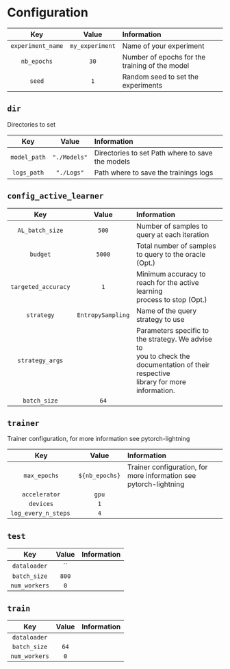 # Configuration

| Key | Value | Information |
| :-: | :-: | :-- |
| `experiment_name` | `my_experiment` | Name of your experiment |
| `nb_epochs` | `30` | Number of epochs for the training of the model |
| `seed` | `1` | Random seed to set the experiments |



## `dir`

 Directories to set

| Key | Value | Information |
| :-: | :-: | :-- |
| `model_path` | `"./Models"` | Directories to set Path where to save the models |
| `logs_path` | `"./Logs"` | Path where to save the trainings logs |


## `config_active_learner`

| Key | Value | Information |
| :-: | :-: | :-- |
| `AL_batch_size` | `500` | Number of samples to query at each iteration |
| `budget` | `5000` | Total number of samples to query to the oracle<br />(Opt.) |
| `targeted_accuracy` | `1` | Minimum accuracy to reach for the active learning<br />process to stop (Opt.) |
| `strategy` | `EntropySampling` | Name of the query strategy to use |
| `strategy_args` |  | Parameters specific to the strategy. We advise to<br />you to check the documentation of their respective<br />library for more information. |
| `batch_size` | `64` |  |


## `trainer`

 Trainer configuration, for more information see pytorch-lightning

| Key | Value | Information |
| :-: | :-: | :-- |
| `max_epochs` | `${nb_epochs}` | Trainer configuration, for more information see<br />pytorch-lightning |
| `accelerator` | `gpu` |  |
| `devices` | `1` |  |
| `log_every_n_steps ` | `4` |  |


## `test`


| Key | Value | Information |
| :-: | :-: | :-- |
| `dataloader` | `` |  |
| `batch_size` | `800` |  |
| `num_workers` | `0` |  |


## `train`

| Key | Value | Information |
| :-: | :-: | :-- |
| `dataloader` |  |  |
| `batch_size` | `64` |  |
| `num_workers` | `0` |  |
